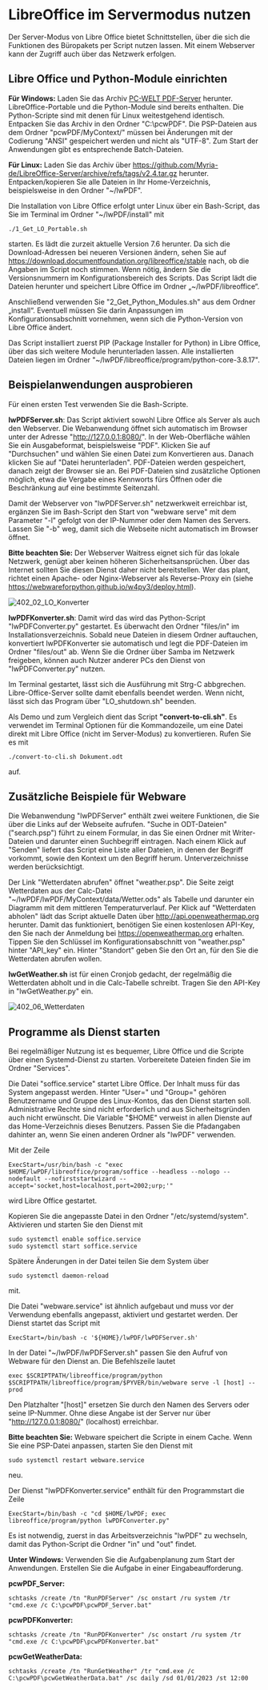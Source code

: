 # LibreOffice im Servermodus nutzen
Der Server-Modus von Libre Office bietet Schnittstellen, über die sich die Funktionen des Büropakets per Script nutzen lassen. Mit einem Webserver kann der Zugriff auch über das Netzwerk erfolgen.
## Libre Office und Python-Module einrichten
**Für Windows:** Laden Sie das Archiv [
PC-WELT PDF-Server](https://www.myria.de/?sdm_process_download=1&download_id=323748) herunter. LibreOffice-Portable und die Python-Module sind bereits enthalten. Die Python-Scripte sind mit denen für Linux weitestgehend identisch. Entpacken Sie das Archiv in den Ordner "C:\pcwPDF". Die PSP-Dateien aus dem Ordner "pcwPDF/MyContext/" müssen bei Änderungen mit der Codierung "ANSI" gespeichert werden und nicht als "UTF-8". Zum Start der Anwendungen gibt es entsprechende Batch-Dateien.

**Für Linux:** Laden Sie das Archiv über https://github.com/Myria-de/LibreOffice-Server/archive/refs/tags/v2.4.tar.gz herunter. Entpacken/kopieren Sie alle Dateien in Ihr Home-Verzeichnis, beispielsweise in den Ordner "~/lwPDF".

Die Installation von Libre Office erfolgt unter Linux über ein Bash-Script, das Sie im Terminal im Ordner "~/lwPDF/install" mit 
```
./1_Get_LO_Portable.sh
```
starten. Es lädt die zurzeit aktuelle Version 7.6 herunter. Da sich die Download-Adressen bei neueren Versionen ändern, sehen Sie auf https://download.documentfoundation.org/libreoffice/stable nach, ob die Angaben im Script noch stimmen. Wenn nötig, ändern Sie die Versionsnummern im Konfigurationsbereich des Scripts. Das Script lädt die Dateien herunter und speichert Libre Office im Ordner „~/lwPDF/libreoffice“.

Anschließend verwenden Sie "2_Get_Python_Modules.sh" aus dem Ordner „install“. Eventuell müssen Sie darin Anpassungen im Konfigurationsabschnitt vornehmen, wenn sich die Python-Version von Libre Office ändert.

Das Script installiert zuerst PIP (Package Installer for Python) in Libre Office, über das sich weitere Module herunterladen lassen. Alle installierten Dateien liegen im Ordner "~/lwPDF/libreoffice/program/python-core-3.8.17".

## Beispielanwendungen ausprobieren
Für einen ersten Test verwenden Sie die Bash-Scripte.

**lwPDFServer.sh**: Das Script aktiviert sowohl Libre Office als Server als auch den Webserver. Die Webanwendung öffnet sich automatisch im Browser unter der Adresse "http://127.0.0.1:8080/". In der Web-Oberfläche wählen Sie ein Ausgabeformat, beispielsweise "PDF". Klicken Sie auf "Durchsuchen" und wählen Sie einen Datei zum Konvertieren aus. Danach klicken Sie auf "Datei herunterladen". PDF-Dateien werden gespeichert, danach zeigt der Browser sie an. Bei PDF-Dateien sind zusätzliche Optionen möglich, etwa die Vergabe eines Kennworts fürs Öffnen oder die Beschränkung auf eine bestimmte Seitenzahl.

Damit der Webserver von "lwPDFServer.sh" netzwerkweit erreichbar ist, ergänzen Sie im Bash-Script den Start von "webware serve" mit dem Parameter "-l" gefolgt von der IP-Nummer oder dem Namen des Servers. Lassen Sie "-b" weg, damit sich die Webseite nicht automatisch im Browser öffnet.

**Bitte beachten Sie:** Der Webserver Waitress eignet sich für das lokale Netzwerk, genügt aber keinen höheren Sicherheitsansprüchen. Über das Internet sollten Sie diesen Dienst daher nicht bereitstellen. Wer das plant, richtet einen Apache- oder Nginx-Webserver als Reverse-Proxy ein (siehe https://webwareforpython.github.io/w4py3/deploy.html).

![402_02_LO_Konverter](https://github.com/Myria-de/LibreOffice-Server/assets/6861591/c54ab373-2a48-4be2-8421-b8a7c28591c6)

**lwPDFKonverter.sh**: Damit wird das wird das Python-Script "lwPDFConverter.py" gestartet. Es überwacht den Ordner "files/in" im Installationsverzeichnis. Sobald neue Dateien in diesem Ordner auftauchen, konvertiert lwPDFKonverter sie automatisch und legt die PDF-Dateien im Ordner "files/out" ab. Wenn Sie die Ordner über Samba im Netzwerk freigeben, können auch Nutzer anderer PCs den Dienst von "lwPDFConverter.py" nutzen.

Im Terminal gestartet, lässt sich die Ausführung mit Strg-C abbgrechen. Libre-Office-Server sollte damit ebenfalls beendet werden. Wenn nicht, lässt sich das Program über "LO_shutdown.sh" beenden.

Als Demo und zum Vergleich dient das Script **"convert-to-cli.sh"**. Es verwendet im Terminal Optionen für die Kommandozeile, um eine Datei direkt mit Libre Office (nicht im Server-Modus) zu konvertieren. Rufen Sie es mit 
```
./convert-to-cli.sh Dokument.odt
```
auf. 

## Zusätzliche Beispiele für Webware
Die Webanwendung "lwPDFServer" enthält zwei weitere Funktionen, die Sie über die Links auf der Webseite aufrufen. "Suche in ODT-Dateien" ("search.psp") führt zu einem Formular, in das Sie einen Ordner mit Writer-Dateien und darunter einen Suchbegriff eintragen. Nach einem Klick auf "Senden" liefert das Script eine Liste aller Dateien, in denen der Begriff vorkommt, sowie den Kontext um den Begriff herum. Unterverzeichnisse werden berücksichtigt.

Der Link "Wetterdaten abrufen" öffnet "weather.psp". Die Seite zeigt Wetterdaten aus der Calc-Datei "~/lwPDF/lwPDF/MyContext/data/Wetter.ods" als Tabelle und darunter ein Diagramm mit dem mittleren Temperaturverlauf. Per Klick auf "Wetterdaten abholen" lädt das Script aktuelle Daten über http://api.openweathermap.org herunter. Damit das funktioniert, benötigen Sie einen kostenlosen API-Key, den Sie nach der Anmeldung bei https://openweathermap.org erhalten. Tippen Sie den Schlüssel im Konfigurationsabschnitt von "weather.psp" hinter "API_key" ein. Hinter "Standort" geben Sie den Ort an, für den Sie die Wetterdaten abrufen wollen.

**lwGetWeather.sh** ist für einen Cronjob gedacht, der regelmäßig die Wetterdaten abholt und in die Calc-Tabelle schreibt. Tragen Sie den API-Key in "lwGetWeather.py" ein.

![402_06_Wetterdaten](https://github.com/Myria-de/LibreOffice-Server/assets/6861591/c3a8c6b7-07a6-416d-81ac-0038ddcb3919)

## Programme als Dienst starten
Bei regelmäßiger Nutzung ist es bequemer, Libre Office und die Scripte über einen Systemd-Dienst zu starten. Vorbereitete Dateien finden Sie im Ordner "Services".

Die Datei "soffice.service" startet Libre Office. Der Inhalt muss für das System angepasst werden. Hinter "User=" und "Group=" gehören Benutzername und Gruppe des Linux-Kontos, das den Dienst starten soll. Administrative Rechte sind nicht erforderlich und aus Sicherheitsgründen auch nicht erwünscht. Die Variable "$HOME" verweist in allen Dienste auf das Home-Verzeichnis dieses Benutzers. Passen Sie die Pfadangaben dahinter an, wenn Sie einen anderen Ordner als "lwPDF" verwenden.

Mit der Zeile
```
ExecStart=/usr/bin/bash -c "exec $HOME/lwPDF/libreoffice/program/soffice --headless --nologo --nodefault --nofirststartwizard --accept='socket,host=localhost,port=2002;urp;'"
```
wird Libre Office gestartet.

Kopieren Sie die angepasste Datei in den Ordner "/etc/systemd/system". Aktivieren und starten Sie den Dienst mit 
```
sudo systemctl enable soffice.service
sudo systemctl start soffice.service
```
Spätere Änderungen in der Datei teilen Sie dem System über 
```
sudo systemctl daemon-reload
```
mit.

Die Datei "webware.service" ist ähnlich aufgebaut und muss vor der Verwendung ebenfalls angepasst, aktiviert und gestartet werden. Der Dienst startet das Script mit
```
ExecStart=/bin/bash -c '${HOME}/lwPDF/lwPDFServer.sh'
```
In der Datei "~/lwPDF/lwPDFServer.sh" passen Sie den Aufruf von Webware für den Dienst an. Die Befehlszeile lautet
```
exec $SCRIPTPATH/libreoffice/program/python $SCRIPTPATH/libreoffice/program/$PYVER/bin/webware serve -l [host] --prod
```
Den Platzhalter "[host]" ersetzen Sie durch den Namen des Servers oder seine IP-Nummer. Ohne diese Angabe ist der Server nur über "http://127.0.0.1:8080/" (localhost) erreichbar.

**Bitte beachten Sie:** Webware speichert die Scripte in einem Cache. Wenn Sie eine PSP-Datei anpassen, starten Sie den Dienst mit
```
sudo systemctl restart webware.service
```
neu.

Der Dienst "lwPDFKonverter.service" enthält für den Programmstart die Zeile
```
ExecStart=/bin/bash -c "cd $HOME/lwPDF; exec libreoffice/program/python lwPDFConverter.py"
```
Es ist notwendig, zuerst in das Arbeitsverzeichnis "lwPDF" zu wechseln, damit das Python-Script die Ordner "in" und "out" findet.

**Unter Windows:** 
Verwenden Sie die Aufgabenplanung zum Start der Anwendungen. Erstellen Sie die Aufgabe in einer Eingabeaufforderung.

**pcwPDF_Server:**
```
schtasks /create /tn "RunPDFServer" /sc onstart /ru system /tr "cmd.exe /c C:\pcwPDF\pcwPDF_Server.bat"
```
**pcwPDFKonverter:**
```
schtasks /create /tn "RunPDFKonverter" /sc onstart /ru system /tr "cmd.exe /c C:\pcwPDF\pcwPDFKonverter.bat"
```
**pcwGetWeatherData:**
```
schtasks /create /tn "RunGetWeather" /tr "cmd.exe /c C:\pcwPDF\pcwGetWeatherData.bat" /sc daily /sd 01/01/2023 /st 12:00
```
